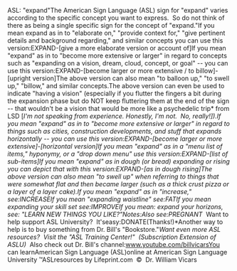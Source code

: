 ASL: "expand"The American Sign Language (ASL) sign for "expand" varies 
according to the specific concept you want to express.  So do not think of 
there as being a single specific sign for the concept of "expand."If you mean expand as in to "elaborate on," "provide context for," "give 
pertinent details and background regarding," and similar concepts you can use 
this version:EXPAND-[give a more elaborate version or account of]If you mean "expand" as in to "become more extensive or larger" 
in regard to concepts such as "expanding on a vision, dream, cloud, concept, or 
goal" -- you can use this 
version:EXPAND-[become larger or more extensive / to billow]-[upright version]The above version can also mean "to balloon up," "to swell up," "billow," and 
similar concepts.The above version can even be used to indicate "having a vision" (especially if 
you flutter the fingers a bit during the expansion phase but do NOT keep 
fluttering them at the end of the sign -- that wouldn't be a vision that would 
be more like a psychedelic trip* from LSD [*I'm not speaking from experience. 
Honestly, I'm not.  No, really!]).If you mean "expand" as in to "become more extensive or larger" 
in regard to things such as cities, construction developments, and stuff that 
expands horizontally -- you can use this version:EXPAND-[become larger or more extensive]-[horizontal version]If you mean "expand" as in a "menu list of items," hyponymy, or a "drop down 
menu" use this version:EXPAND-[list of sub-items]If you mean "expand" as in dough (or bread) expanding or rising you can depict that with 
this version:EXPAND-[as in dough rising]The above version can also mean "to swell up" when referring to things that were 
somewhat flat and then became larger (such as a thick crust pizza or a layer of 
a layer cake).If you mean "expand" as in "increase," see:INCREASEIf you mean "expanding waistline" see:FATIf you mean expanding your skill set see:IMPROVEIf you mean: expand your horizons, see: "LEARN 
NEW THINGS YOU LIKE?"Notes:Also see:PREGNANT* 
Want to help support ASL University?  It'seasy:DONATE(Thanks!)*Another way to help is to buy something from Dr. Bill's "Bookstore."*Want even more ASL resources?  Visit the "ASL Training Center!"  (Subscription 
Extension of ASLU)*  Also check out Dr. Bill's channel:www.youtube.com/billvicarsYou can learnAmerican Sign Language (ASL)online at American Sign Language University ™ASLresources by Lifeprint.com  ©  Dr. William Vicars